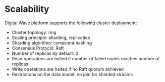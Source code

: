 # Scalability

Digital Wave platform supports the following cluster deployment:

* Cluster topology: ring
* Scaling principle: sharding, replication
* Sharding algorithm: consistent hashing
* Consensus Protocol: Raft
* Number of replicas by default: 3
* Read operations are halted if number of failed nodes reaches number of replicas
* Write operations are halted if no Raft quorum achieved
* Restrictions on the data model: no join for sharded streams

<style>
.my-dark-theme .my-content {
    color: var(--light)
}
.my-dark-theme .my-content h1,
.my-dark-theme .my-content h2,
.my-dark-theme .my-content h3,
.my-dark-theme .my-content h4,
.my-dark-theme .my-content h5 {
    color: white;
}
.my-content b,i,em {
    color: rgb(88,167,202);
}
code { white-space: pre; }
</style>
